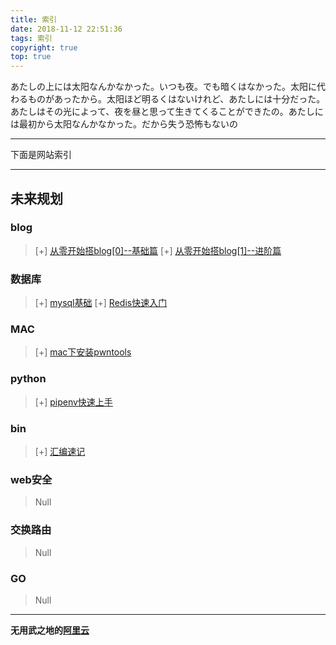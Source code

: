 ```yaml
---
title: 索引
date: 2018-11-12 22:51:36
tags: 索引
copyright: true
top: true
---
```

あたしの上には太阳なんかなかった。いつも夜。でも暗くはなかった。太阳に代わるものがあったから。太阳ほど明るくはないけれど、あたしには十分だった。あたしはその光によって、夜を昼と思って生きてくることができたの。あたしには最初から太阳なんかなかった。だから失う恐怖もないの

***

下面是网站索引  
***  
<!-- more -->
## 未来规划

### blog

> [+] [从零开始搭blog[0]--基础篇](https://herm1t.tk/blog%E6%90%AD%E5%BB%BA/%E4%BB%8E%E9%9B%B6%E5%BC%80%E5%A7%8B%E6%90%AD%E5%8D%9A%E5%AE%A2[0]--%E5%9F%BA%E7%A1%80%E7%AF%87/)
> [+] [从零开始搭blog[1]--进阶篇](https://herm1t.tk/blog%E6%90%AD%E5%BB%BA/%E4%BB%8E%E9%9B%B6%E5%BC%80%E5%A7%8B%E6%90%AD%E5%8D%9A%E5%AE%A2[1]--%E8%BF%9B%E9%98%B6%E7%AF%87/)

### 数据库

> [+] [mysql基础](https://herm1t.tk/mysql/mysql%E5%9F%BA%E7%A1%80/)
> [+] [Redis快速入门](https://herm1t.tk/Redis/Redis快速入门/)

### MAC

> [+] [mac下安装pwntools](https://herm1t.tk/MAC/mac%E4%B8%8B%E5%AE%89%E8%A3%85pwntools/)

### python

> [+] [pipenv快速上手](https://herm1t.tk/python/pipenv快速上手)

### bin

> [+] [汇编速记](https://herm1t.tk/bin/汇编速记/)

### web安全

> Null

### 交换路由

> Null

### GO

> Null



----------------------------------------------------------
**无用武之地的**[**阿里云**](http://47.100.211.202)